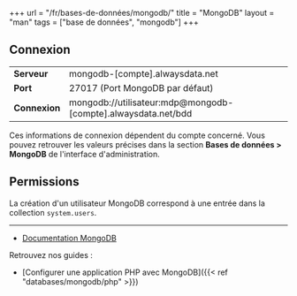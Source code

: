+++
url = "/fr/bases-de-données/mongodb/"
title = "MongoDB"
layout = "man"
tags = ["base de données", "mongodb"]
+++

## Connexion

|               |                                                               |
|---------------|---------------------------------------------------------------|
| **Serveur**   | mongodb-[compte].alwaysdata.net                               |
| **Port**      | 27017 (Port MongoDB par défaut)                               |
| **Connexion** | mongodb://utilisateur:mdp@mongodb-[compte].alwaysdata.net/bdd |

Ces informations de connexion dépendent du compte concerné. Vous pouvez retrouver les valeurs précises dans la section **Bases de données > MongoDB** de l'interface d'administration.

## Permissions

La création d'un utilisateur MongoDB correspond à une entrée dans la collection `system.users`.

---

- [Documentation MongoDB](https://docs.mongodb.com/)

Retrouvez nos guides :

- [Configurer une application PHP avec MongoDB]({{< ref "databases/mongodb/php" >}})
